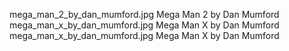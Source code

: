 mega_man_2_by_dan_mumford.jpg Mega Man 2 by Dan Mumford
mega_man_x_by_dan_mumford.jpg Mega Man X by Dan Mumford
mega_man_x_by_dan_mumford.jpg Mega Man X by Dan Mumford
